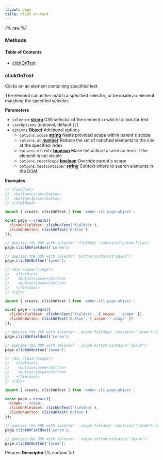 ```yaml
---
layout: page
title: Click on-text
---
```


{% raw %}
### Methods


<!-- Generated by documentation.js. Update this documentation by updating the source code. -->

#### Table of Contents

-   [clickOnText](#clickontext)

### clickOnText

Clicks on an element containing specified text.

The element can either match a specified selector,
or be inside an element matching the specified selector.

**Parameters**

-   `selector` **[string](https://developer.mozilla.org/docs/Web/JavaScript/Reference/Global_Objects/String)** CSS selector of the element in which to look for text
-   `userOptions`   (optional, default `{}`)
-   `options` **[Object](https://developer.mozilla.org/docs/Web/JavaScript/Reference/Global_Objects/Object)** Additional options
    -   `options.scope` **[string](https://developer.mozilla.org/docs/Web/JavaScript/Reference/Global_Objects/String)** Nests provided scope within parent's scope
    -   `options.at` **[number](https://developer.mozilla.org/docs/Web/JavaScript/Reference/Global_Objects/Number)** Reduce the set of matched elements to the one at the specified index
    -   `options.visible` **[boolean](https://developer.mozilla.org/docs/Web/JavaScript/Reference/Global_Objects/Boolean)** Make the action to raise an error if the element is not visible
    -   `options.resetScope` **[boolean](https://developer.mozilla.org/docs/Web/JavaScript/Reference/Global_Objects/Boolean)** Override parent's scope
    -   `options.testContainer` **[string](https://developer.mozilla.org/docs/Web/JavaScript/Reference/Global_Objects/String)** Context where to search elements in the DOM

**Examples**

```javascript
// <fieldset>
//  <button>Lorem</button>
//  <button>Ipsum</button>
// </fieldset>

import { create, clickOnText } from 'ember-cli-page-object';

const page = create({
  clickOnFieldset: clickOnText('fieldset'),
  clickOnButton: clickOnText('button')
});

// queries the DOM with selector 'fieldset :contains("Lorem"):last'
page.clickOnFieldset('Lorem');

// queries the DOM with selector 'button:contains("Ipsum")'
page.clickOnButton('Ipsum');
```

```javascript
// <div class="scope">
//   <fieldset>
//    <button>Lorem</button>
//    <button>Ipsum</button>
//   </fieldset>
// </div>

import { create, clickOnText } from 'ember-cli-page-object';

const page = create({
  clickOnFieldset: clickOnText('fieldset', { scope: '.scope' }),
  clickOnButton: clickOnText('button', { scope: '.scope' })
});

// queries the DOM with selector '.scope fieldset :contains("Lorem"):last'
page.clickOnFieldset('Lorem');

// queries the DOM with selector '.scope button:contains("Ipsum")'
page.clickOnButton('Ipsum');
```

```javascript
// <div class="scope">
//   <fieldset>
//    <button>Lorem</button>
//    <button>Ipsum</button>
//   </fieldset>
// </div>

import { create, clickOnText } from 'ember-cli-page-object';

const page = create({
  scope: '.scope',
  clickOnFieldset: clickOnText('fieldset'),
  clickOnButton: clickOnText('button')
});

// queries the DOM with selector '.scope fieldset :contains("Lorem"):last'
page.clickOnFieldset('Lorem');

// queries the DOM with selector '.scope button:contains("Ipsum")'
page.clickOnButton('Ipsum');
```

Returns **Descriptor** 
{% endraw %}